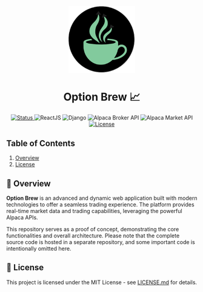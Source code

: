 <div align="center">
    <img width="35%" src="./FEOptionBrew/optionbrew/src/assets/Logo3.png">
    <h1>Option Brew 📈</h1>
    <a href="https://github.com/your-username/stock-trading-platform">
        <img alt="Status" src="https://img.shields.io/badge/Status-WIP-brightgreen">
    </a>
    <img alt="ReactJS" src="https://img.shields.io/badge/React-v18.2.0-blue">
    <img alt="Django" src="https://img.shields.io/badge/Django-v3.2-green">
    <img alt="Alpaca Broker API" src="https://img.shields.io/badge/Alpaca%20Broker%20API-live%20trading-orange">
    <img alt="Alpaca Market API" src="https://img.shields.io/badge/Alpaca%20Market%20API-market%20data-yellow">
    <a href="https://opensource.org/licenses/MIT">
        <img alt="License" src="https://img.shields.io/badge/License-MIT-blue.svg">
    </a>
</div>

## Table of Contents

1. [Overview](#-overview)
2. [License](#-license)

## 🌟 Overview

**Option Brew** is an advanced and dynamic web application built with modern technologies to offer a seamless trading experience. The platform provides real-time market data and trading capabilities, leveraging the powerful Alpaca APIs.

This repository serves as a proof of concept, demonstrating the core functionalities and overall architecture. Please note that the complete source code is hosted in a separate repository, and some important code is intentionally omitted here.

## 📄 License

This project is licensed under the MIT License - see [LICENSE.md](LICENSE.md) for details.
